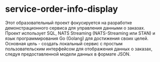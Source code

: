# service-order-info-display

Этот образовательный проект фокусируется на разработке демонстрационного сервиса для управления данными о заказах. Проект использует SQL, NATS Streaming (NATS-Streaming или STAN) и язык программирования Go (Golang) для достижения своих целей. Основная цель - создать локальный сервис с простым пользовательским интерфейсом для отображения данных о заказах, следуя предоставленной модели данных в формате JSON.
